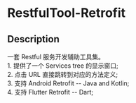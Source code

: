 # RestfulTool-Retrofit
## Description
 一套 Restful 服务开发辅助工具集。<br>
        1. 提供了一个 Services tree 的显示窗口;<br>
        2. 点击 URL 直接跳转到对应的方法定义;<br>
        3. 支持 Android Retrofit -- Java and Kotlin;<br>
        4. 支持 Flutter Retrofit -- Dart;<br>
